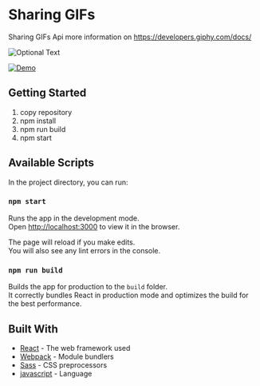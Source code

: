 # Sharing GIFs

Sharing GIFs Api more information on https://developers.giphy.com/docs/

![Optional Text](../master/img.png)

[![Demo](https://j.gifs.com/32qQwO.gif)](https://j.gifs.com/32qQwO.gif)

## Getting Started

1. copy repository
2. npm install
3. npm run build
4. npm start  

## Available Scripts

In the project directory, you can run:

### `npm start`

Runs the app in the development mode.<br>
Open [http://localhost:3000](http://localhost:3000) to view it in the browser.

The page will reload if you make edits.<br>
You will also see any lint errors in the console.

### `npm run build`

Builds the app for production to the `build` folder.<br>
It correctly bundles React in production mode and optimizes the build for the best performance.

## Built With

* [React](https://reactjs.org/docs/hello-world.html) - The web framework used
* [Webpack](https://webpack.js.org/concepts/) - Module bundlers
* [Sass](https://sass-lang.com/guide) - CSS preprocessors
* [javascript](https://www.javascript.com/learn/javascript/strings) - Language
